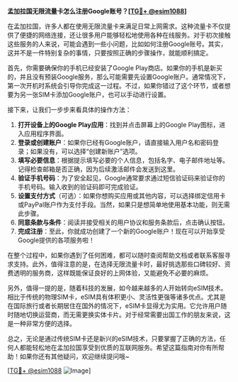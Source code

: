 **孟加拉国无限流量卡怎么注册Google账号？[[TG💪+ @esim1088](https://t.me/s/esim1088)]**

在孟加拉国，许多人都在使用无限流量卡来满足日常上网需求。这种流量卡不仅提供了便捷的网络连接，还让很多用户能够轻松地使用各种在线服务。对于初次接触这些服务的人来说，可能会遇到一些小问题，比如如何注册Google账号。其实，这并不是一件特别复杂的事情，只要按照正确的步骤操作，就能顺利搞定。

首先，你需要确保你的手机已经安装了Google Play商店。如果你的手机是新买的，并且没有预装Google服务，那么可能需要先设置Google账户。通常情况下，第一次开机时系统会引导你完成这一过程。不过，如果你错过了这个环节，或者想要为另一张SIM卡添加Google账户，也可以手动进行设置。

接下来，让我们一步步来看具体的操作方法：

1. **打开设备上的Google Play应用**：找到并点击屏幕上的Google Play图标，进入应用程序界面。
2. **登录或创建账户**：如果你已经有Google账户，请直接输入用户名和密码登录；如果没有，可以选择“创建新账户”选项。
3. **填写必要信息**：根据提示填写必要的个人信息，包括名字、电子邮件地址等。记得检查邮箱是否正确，因为后续激活邮件会发送到这里。
4. **验证手机号码**：为了安全起见，Google通常要求通过短信验证码来验证你的手机号码。输入收到的验证码即可完成验证。
5. **设置支付方式**（可选）：如果你想购买应用或其他内容，可以选择绑定信用卡或PayPal账户作为支付手段。当然，如果只是想简单地使用基本功能，则无需此步骤。
6. **同意条款与条件**：阅读并接受相关的用户协议和服务条款后，点击确认按钮。
7. **完成注册**：至此，你就成功创建了一个新的Google账户！现在可以开始享受Google提供的各项服务啦！

在整个过程中，如果你遇到了任何困难，都可以随时查阅帮助文档或者联系客服寻求支持。此外，值得注意的是，在选择无限流量卡时，最好挑选那些口碑较好、资费透明的服务商，这样既能保证良好的上网体验，又能避免不必要的麻烦。

另外，值得一提的是，随着科技的发展，如今越来越多的人开始转向eSIM技术。相比于传统的物理SIM卡，eSIM具有体积更小、灵活性更强等诸多优点。尤其是在国际旅行或者长期居住在国外的情况下，eSIM卡显得尤为实用。它允许用户随时随地切换运营商，而无需更换实体卡片。对于经常需要出国工作的朋友来说，这是一种非常方便的选择。

总之，无论是通过传统SIM卡还是新兴的eSIM技术，只要掌握了正确的方法，任何人都能轻松地在孟加拉国享受到优质的互联网服务。希望这篇指南对你有所帮助！如果你还有其他疑问，欢迎继续提问哦~

[[TG💪+ @esim1088](https://t.me/s/esim1088) ![Image](https://i.postimg.cc/4NQfJmqS/Snipaste-2025-05-13-00-14-12.png)]